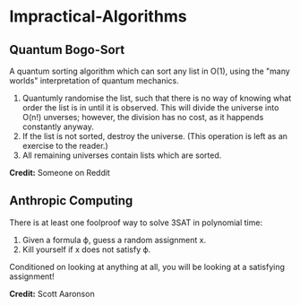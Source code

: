 # Impractical-Algorithms

## Quantum Bogo-Sort
A quantum sorting algorithm which can sort any list in O(1), using the "many worlds" interpretation of quantum mechanics.  
  
1. Quantumly randomise the list, such that there is no way of knowing what order the list is in until it is observed. This will divide the universe into O(n!) unverses; however, the division has no cost, as it happends constantly anyway.  
2. If the list is not sorted, destroy the universe. (This operation is left as an exercise to the reader.)  
3. All remaining universes contain lists which are sorted.

**Credit:** Someone on Reddit

## Anthropic Computing
There is at least one foolproof way to solve 3SAT in polynomial time:  
1. Given a formula ϕ, guess a random assignment x.
2. Kill yourself if x does not satisfy ϕ.  
  
Conditioned on looking at anything at all, you will be looking at a satisfying assignment!  
  
**Credit:** Scott Aaronson
